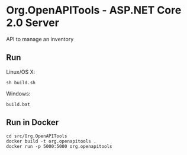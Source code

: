 # Org.OpenAPITools - ASP.NET Core 2.0 Server

API to manage an inventory

## Run

Linux/OS X:

```
sh build.sh
```

Windows:

```
build.bat
```

## Run in Docker

```
cd src/Org.OpenAPITools
docker build -t org.openapitools .
docker run -p 5000:5000 org.openapitools
```
